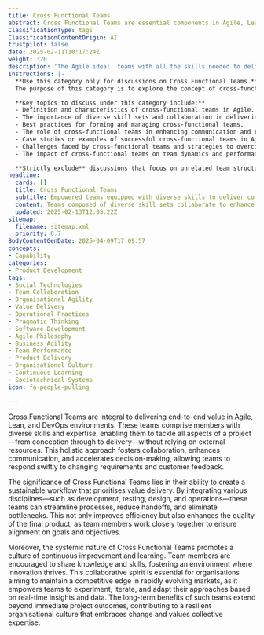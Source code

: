 ```yaml
---
title: Cross Functional Teams
abstract: Cross Functional Teams are essential components in Agile, Lean, and DevOps frameworks, designed to deliver comprehensive value throughout the project lifecycle, from initial conception to final delivery. These teams consist of individuals with varied skills and expertise, enabling them to independently manage all project facets without external dependencies. This integrated approach enhances collaboration and communication, facilitating quicker decision-making and responsiveness to evolving requirements and customer feedback. The importance of Cross Functional Teams lies in their capacity to establish a sustainable workflow focused on value delivery by merging different disciplines—such as development, testing, design, and operations—thereby streamlining processes, minimising handoffs, and reducing bottlenecks. This not only boosts efficiency but also improves product quality, as team members collaborate closely to align on objectives. Additionally, the systemic nature of these teams fosters a culture of continuous improvement and knowledge sharing, creating an environment conducive to innovation. This collaborative ethos is vital for organisations seeking to maintain a competitive advantage in fast-changing markets, empowering teams to experiment and adapt based on real-time insights. Ultimately, the long-term advantages of Cross Functional Teams extend beyond immediate project results, contributing to a resilient organisational culture that embraces change and values collective expertise.
ClassificationType: tags
ClassificationContentOrigin: AI
trustpilot: false
date: 2025-02-11T10:17:24Z
weight: 320
description: 'The Agile ideal: teams with all the skills needed to deliver end-to-end value.'
Instructions: |-
  **Use this category only for discussions on Cross Functional Teams.**  
  The purpose of this category is to explore the concept of cross-functional teams within Agile methodologies, focusing on their structure, benefits, and role in delivering end-to-end value. Cross-functional teams are composed of members with diverse skills and expertise, enabling them to collaborate effectively and respond to complex challenges in a holistic manner.

  **Key topics to discuss under this category include:**
  - Definition and characteristics of cross-functional teams in Agile.
  - The importance of diverse skill sets and collaboration in delivering value.
  - Best practices for forming and managing cross-functional teams.
  - The role of cross-functional teams in enhancing communication and reducing silos.
  - Case studies or examples of successful cross-functional teams in Agile environments.
  - Challenges faced by cross-functional teams and strategies to overcome them.
  - The impact of cross-functional teams on team dynamics and performance.

  **Strictly exclude** discussions that focus on unrelated team structures, such as functional teams, or misinterpretations of Agile principles that do not align with the core philosophy of cross-functional collaboration.
headline:
  cards: []
  title: Cross Functional Teams
  subtitle: Empowered teams equipped with diverse skills to deliver comprehensive solutions and drive continuous improvement across projects.
  content: Teams composed of diverse skill sets collaborate to enhance problem-solving and innovation, ensuring seamless delivery of value. Posts should explore team dynamics, communication strategies, roles and responsibilities, and methods for fostering a culture of continuous improvement and adaptability in complex environments.
  updated: 2025-02-13T12:05:22Z
sitemap:
  filename: sitemap.xml
  priority: 0.7
BodyContentGenDate: 2025-04-09T17:09:57
concepts:
- Capability
categories:
- Product Development
tags:
- Social Technologies
- Team Collaboration
- Organisational Agility
- Value Delivery
- Operational Practices
- Pragmatic Thinking
- Software Development
- Agile Philosophy
- Business Agility
- Team Performance
- Product Delivery
- Organisational Culture
- Continuous Learning
- Sociotechnical Systems
icon: fa-people-pulling

---
```

Cross Functional Teams are integral to delivering end-to-end value in Agile, Lean, and DevOps environments. These teams comprise members with diverse skills and expertise, enabling them to tackle all aspects of a project—from conception through to delivery—without relying on external resources. This holistic approach fosters collaboration, enhances communication, and accelerates decision-making, allowing teams to respond swiftly to changing requirements and customer feedback.

The significance of Cross Functional Teams lies in their ability to create a sustainable workflow that prioritises value delivery. By integrating various disciplines—such as development, testing, design, and operations—these teams can streamline processes, reduce handoffs, and eliminate bottlenecks. This not only improves efficiency but also enhances the quality of the final product, as team members work closely together to ensure alignment on goals and objectives.

Moreover, the systemic nature of Cross Functional Teams promotes a culture of continuous improvement and learning. Team members are encouraged to share knowledge and skills, fostering an environment where innovation thrives. This collaborative spirit is essential for organisations aiming to maintain a competitive edge in rapidly evolving markets, as it empowers teams to experiment, iterate, and adapt their approaches based on real-time insights and data. The long-term benefits of such teams extend beyond immediate project outcomes, contributing to a resilient organisational culture that embraces change and values collective expertise.
